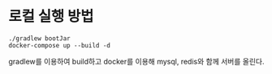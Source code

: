 # 로컬 실행 방법

```shell
./gradlew bootJar
docker-compose up --build -d
```
gradlew를 이용하여 build하고
docker를 이용해 mysql, redis와 함께 서버를 올린다.